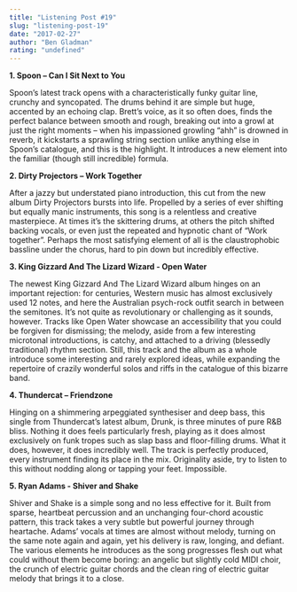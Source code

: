 ```yaml
---
title: "Listening Post #19"
slug: "listening-post-19"
date: "2017-02-27"
author: "Ben Gladman"
rating: "undefined"
---
```


**1\. Spoon – Can I Sit Next to You**

Spoon’s latest track opens with a characteristically funky guitar line, crunchy and syncopated. The drums behind it are simple but huge, accented by an echoing clap. Brett’s voice, as it so often does, finds the perfect balance between smooth and rough, breaking out into a growl at just the right moments – when his impassioned growling “ahh” is drowned in reverb, it kickstarts a sprawling string section unlike anything else in Spoon’s catalogue, and this is the highlight. It introduces a new element into the familiar (though still incredible) formula.

**2\. Dirty Projectors – Work Together**

After a jazzy but understated piano introduction, this cut from the new album Dirty Projectors bursts into life. Propelled by a series of ever shifting but equally manic instruments, this song is a relentless and creative masterpiece. At times it’s the skittering drums, at others the pitch shifted backing vocals, or even just the repeated and hypnotic chant of “Work together”. Perhaps the most satisfying element of all is the claustrophobic bassline under the chorus, hard to pin down but incredibly effective.

**3\. King Gizzard And The Lizard Wizard - Open Water**

The newest King Gizzard And The Lizard Wizard album hinges on an important rejection: for centuries, Western music has almost exclusively used 12 notes, and here the Australian psych-rock outfit search in between the semitones. It’s not quite as revolutionary or challenging as it sounds, however. Tracks like Open Water showcase an accessibility that you could be forgiven for dismissing; the melody, aside from a few interesting microtonal introductions, is catchy, and attached to a driving (blessedly traditional) rhythm section. Still, this track and the album as a whole introduce some interesting and rarely explored ideas, while expanding the repertoire of crazily wonderful solos and riffs in the catalogue of this bizarre band.

**4\. Thundercat – Friendzone**

Hinging on a shimmering arpeggiated synthesiser and deep bass, this single from Thundercat’s latest album, Drunk, is three minutes of pure R&B bliss. Nothing it does feels particularly fresh, playing as it does almost exclusively on funk tropes such as slap bass and floor-filling drums. What it does, however, it does incredibly well. The track is perfectly produced, every instrument finding its place in the mix. Originality aside, try to listen to this without nodding along or tapping your feet. Impossible.

**5\. Ryan Adams - Shiver and Shake**

Shiver and Shake is a simple song and no less effective for it. Built from sparse, heartbeat percussion and an unchanging four-chord acoustic pattern, this track takes a very subtle but powerful journey through heartache. Adams’ vocals at times are almost without melody, turning on the same note again and again, yet his delivery is raw, longing, and defiant. The various elements he introduces as the song progresses flesh out what could without them become boring: an angelic but slightly cold MIDI choir, the crunch of electric guitar chords and the clean ring of electric guitar melody that brings it to a close.
